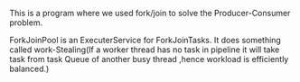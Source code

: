 This is a program where we used fork/join to solve the Producer-Consumer problem.

ForkJoinPool is an ExecuterService for ForkJoinTasks. It does something called work-Stealing(If a worker thread has no task in pipeline it will take task from task Queue of another busy thread ,hence workload is efficiently balanced.)